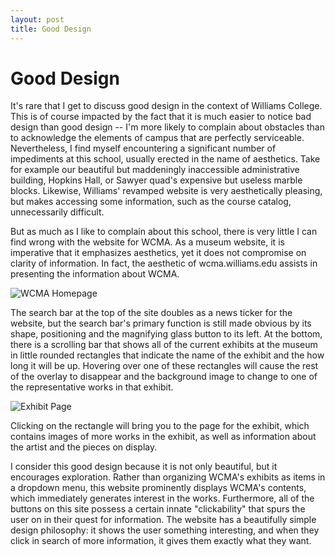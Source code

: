 ```yaml
---
layout: post
title: Good Design
---
```


# Good Design

It's rare that I get to discuss good design in the context of Williams College.
This is of course impacted by the fact that it is much easier to notice bad design
than good design -- I'm more likely to complain about obstacles than to acknowledge
the elements of campus that are perfectly serviceable. Nevertheless, I find myself
encountering a significant number of impediments at this school, usually erected
in the name of aesthetics. Take for example our beautiful but maddeningly inaccessible
administrative building, Hopkins Hall, or Sawyer quad's expensive but useless marble blocks.
Likewise, Williams' revamped website is very aesthetically pleasing, but makes accessing
some information, such as the course catalog, unnecessarily difficult.

But as much as I like to complain about this school, there is very little I can
find wrong with the website for WCMA. As a museum website, it is imperative that
it emphasizes aesthetics, yet it does not compromise on clarity of information.
In fact, the aesthetic of wcma.williams.edu assists in presenting the information
about WCMA.

![WCMA Homepage](https://github.com/jsmilan/jsmilan.github.io/blob/master/img/Good%20Design/Oooh%20pretty.PNG "All the information you could ask for")

The search bar at the top of the site doubles as a news ticker for the website,
but the search bar's primary function is still made obvious by its shape, positioning
and the magnifying glass button to its left. At the bottom, there is a scrolling
bar that shows all of the current exhibits at the museum in little rounded rectangles
that indicate the name of the exhibit and the how long it will be up. Hovering
over one of these rectangles will cause the rest of the overlay to disappear and
the background image to change to one of the representative works in that exhibit.

 ![Exhibit Page](https://github.com/jsmilan/jsmilan.github.io/blob/master/img/Good%20Design/Exhibit%20A%20(get%20it).PNG "nice")

Clicking on the rectangle will bring you to the page for the exhibit, which contains
images of more works in the exhibit, as well as information about the artist and the
pieces on display.

I consider this good design because it is not only beautiful, but it encourages
exploration. Rather than organizing WCMA's exhibits as items in a dropdown menu,
this website prominently displays WCMA's contents, which immediately generates
interest in the works. Furthermore, all of the buttons on this site possess a certain
innate "clickability" that spurs the user on in their quest for information. The
website has a beautifully simple design philosophy: it shows the user something
interesting, and when they click in search of more information, it gives them
exactly what they want.  
